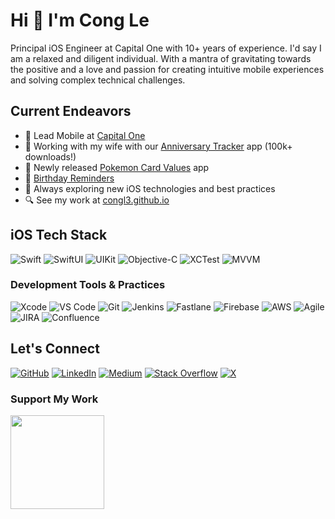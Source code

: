 # Hi 👋 I'm Cong Le

Principal iOS Engineer at Capital One with 10+ years of experience. 
I'd say I am a relaxed and diligent individual. With a mantra of gravitating towards the positive and a love and passion for creating intuitive mobile experiences and solving complex technical challenges.

## Current Endeavors
* 🏢 Lead Mobile at [Capital One](https://jobs.capitalone.co.uk/)
* 📱 Working with my wife with our [Anniversary Tracker](http://congl3.github.io/AnniversaryTrackerApp/) app (100k+ downloads!)
* 🎴 Newly released [Pokemon Card Values](http://apple.co/3FVbmCV) app
* 🎉 [Birthday Reminders](http://bit.ly/3QRSQ0D)
* 🌟 Always exploring new iOS technologies and best practices
* 🔍 See my work at [congl3.github.io](http://congl3.github.io/)

## iOS Tech Stack
![Swift](https://img.shields.io/badge/-Swift-FA7343?style=flat-square&logo=swift&logoColor=white)
![SwiftUI](https://img.shields.io/badge/-SwiftUI-blue?style=flat-square&logo=swift&logoColor=white)
![UIKit](https://img.shields.io/badge/-UIKit-2396F3?style=flat-square&logo=swift&logoColor=white)
![Objective-C](https://img.shields.io/badge/-Objective--C-438EFF?style=flat-square&logo=apple&logoColor=white)
![XCTest](https://img.shields.io/badge/-XCTest-147EFB?style=flat-square&logo=xcode&logoColor=white)
![MVVM](https://img.shields.io/badge/-MVVM-FF69B4?style=flat-square)

### Development Tools & Practices
![Xcode](https://img.shields.io/badge/-Xcode-147EFB?style=flat-square&logo=xcode&logoColor=white)
![VS Code](https://img.shields.io/badge/-VS%20Code-007ACC?style=flat-square&logo=visual-studio-code&logoColor=white)
![Git](https://img.shields.io/badge/-Git-F05032?style=flat-square&logo=git&logoColor=white)
![Jenkins](https://img.shields.io/badge/-Jenkins-D24939?style=flat-square&logo=jenkins&logoColor=white)
![Fastlane](https://img.shields.io/badge/-Fastlane-00F200?style=flat-square&logo=fastlane&logoColor=white)
![Firebase](https://img.shields.io/badge/-Firebase-FFCA28?style=flat-square&logo=firebase&logoColor=black)
![AWS](https://img.shields.io/badge/-AWS-232F3E?style=flat-square&logo=amazon-aws&logoColor=white)
![Agile](https://img.shields.io/badge/-Agile-83B81A?style=flat-square&logo=agile&logoColor=white)
![JIRA](https://img.shields.io/badge/-JIRA-0052CC?style=flat-square&logo=jira&logoColor=white)
![Confluence](https://img.shields.io/badge/-Confluence-172B4D?style=flat-square&logo=confluence&logoColor=white)

## Let's Connect
[![GitHub](https://img.shields.io/badge/-GitHub-181717?style=flat-square&logo=github)](https://www.github.com/CongL3)
[![LinkedIn](https://img.shields.io/badge/-LinkedIn-0A66C2?style=flat-square&logo=linkedin)](https://www.linkedin.com/in/cong-le-ios)
[![Medium](https://img.shields.io/badge/-Medium-000000?style=flat-square&logo=medium)](http://www.medium.com/@congle)
[![Stack Overflow](https://img.shields.io/badge/-Stack%20Overflow-FE7A16?style=flat-square&logo=stack-overflow&logoColor=white)](https://www.stackoverflow.com/users/1265601/congl3)
[![X](https://img.shields.io/badge/-X-000000?style=flat-square&logo=x)](https://www.x.com/CongLe)

### Support My Work
<a href="https://www.buymeacoffee.com/congle"><img src="https://cdn.buymeacoffee.com/buttons/v2/default-yellow.png" width="150"/></a>
